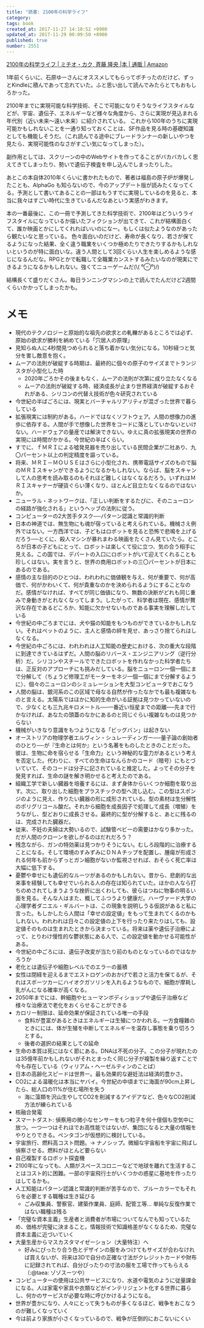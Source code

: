 ```yaml
---
title: "読書: 2100年の科学ライフ"
category: 
tags: book
created_at: 2017-11-27 14:10:52 +0900
updated_at: 2017-11-29 00:09:50 +0900
published: true
number: 2551
---
```


[2100年の科学ライフ | ミチオ・カク, 斉藤 隆央 |本 | 通販 | Amazon](https://www.amazon.co.jp/2100%E5%B9%B4%E3%81%AE%E7%A7%91%E5%AD%A6%E3%83%A9%E3%82%A4%E3%83%95-%E3%83%9F%E3%83%81%E3%82%AA%E3%83%BB%E3%82%AB%E3%82%AF/dp/4140815728/ref=sr_1_1?ie=UTF8&qid=1511759416&sr=8-1&keywords=2100%E5%B9%B4%E3%81%AE%E7%A7%91%E5%AD%A6%E3%83%A9%E3%82%A4%E3%83%95)

1年前くらいに、石原ゆーさんにオススメしてもらってポチったのだけど、ずっとKindleに積んであって忘れていた。ふと思い出して読んでみたらとてもおもしろかった。

2100年までに実現可能な科学技術、そこで可能になりそうなライフスタイルなどが、宇宙、遺伝子、エネルギーなど様々な角度から、さらに実現が見込まれる年代別（近い未来〜遠い未来）に紹介されている。
これから100年のうちに実現可能かもしれないことを一通り知っておくことは、SF作品を見る時の基礎知識としても機能しそうだ。（これ読んでる途中にブレードランナーの新しいやつを見たら、実現可能性のなさがすごい気になってしまった）。

副作用としては、スクリーンの中のWebサイトを作ってることがバカバカしく思えてきてしまったり、勢いで遺伝子検査を申し込んでしまったりした。

あとこの本自体2010年くらいに書かれたもので、著者は福島の原子炉が爆発したことも、AlphaGo も知らないので、今のアップデート版が読みたくなってくる。予測として書いてあることの一部はもうすでに実現しているのを見ると、本当に我々はすごい時代に生きているんだなあという実感がわきます。

本の一番最後に、この一冊で予測してきた科学技術で、2100年はどういうライフスタイルになっているか描いたフィクションが出てきて、これが結構面白くて、誰か映画とかにしてくれればいいのになー。もしくは似たようなのがあったら観たいなと思っている。
色々面白いのだけど、寿命が長くなり、若さが保てるようになった結果、全く違う職業をいくつか極めたりできたりするかもしれないというのが特に面白いな。違う人間として3回くらい人生を楽しめるような感じになるんだな。RPGとかで転職して全職業カンストするみたいなのが現実にできるようになるかもしれない。強くてニューゲームだ(\\( ⁰⊖⁰)/) 

結構長くて盛りだくさん。毎日ランニングマシンの上で読んでたんだけど2週間くらいかかってしまったかも。

# メモ

- 現代のテクノロジーと原始的な祖先の欲求との軋轢があるところでは必ず、原始の欲求が勝利を納めている「穴居人の原理」
- 見知らぬ人に4秒間見つめられると落ち着かない気分になる。10秒経つと気分を害し敵意を抱く。
- ムーアの法則が破綻する時期は、最終的に個々の原子のサイズまでトランジスタが小型化した時
    - 2020年ごろかその後まもなく、ムーアの法則が次第に成り立たなくなる 
    - ムーアの法則が破綻する時、経済成長が止まり世界経済が破綻するおそれがある、シリコンの代替え技術が色々研究されている
- 今世紀の半ばごろには、現実とバーチャルリアリティが混ざった世界で暮らしている
- 拡張現実には制約がある。ハードではなくソフトウェア。人間の想像力の進歩に依存する。人間が手で想像した世界をコードに落としていかないといけない。ハードウェアの量産では解決できない。ゆえに真の拡張現実の世界の実現には時間がかかる。今世紀の半ばくらい。
- すでに、ｆＭＲＩによる噓発見器を売り出している民間企業が二社あり、九〇パーセント以上の判定精度を謳っている。
- 将来、ＭＲＩ－ＭＯＵＳＥはさらに小型化され、携帯電話サイズのもので脳のＭＲＩスキャンができるようになるかもしれない。ならば、脳をスキャンして人の思考を読み取るのもそれほど難しくはなくなるだろう。いずれはＭＲＩスキャナーが硬貨ぐらい薄くなり、ほとんど目立たなくなるのではないか。
- ニューラル・ネットワークは、「正しい判断をするたびに、そのニューロンの経路が強化される」というヘッブの法則に従う。
- コンピューターの2大苦手タスク──パターン認識と常識的判断
- 日本の神道では、無生物にも魂が宿っていると考えられている。機械さえ例外ではない。一方西洋では、子どもはロボットを見ると恐怖で悲鳴を上げるだろう──とくに、殺人マシンが暴れまわる映画をたくさん見ていたら。ところが日本の子どもにとって、ロボットは楽しくて役に立つ、気の合う相手に見える。この国では、デパートの入口にロボットがいて迎えてくれることも珍しくはない。実を言うと、世界の商用ロボットの三〇パーセントが日本にあるのである。
- 感情の主な目的のひとつは、われわれに価値観を与え、何が重要で、何が高価で、何がかわいくて、何が貴重なのかを決められるようにすることなのだ。感情がなければ、すべてが同じ価値になり、無数の決断がどれも同じ重みで身動きがとれなくなってしまう。したがって、科学者は現在、感情が贅沢な存在であるどころか、知能に欠かせないものである事実を理解しだしている
- 今世紀の中ごろまでには、犬や猫の知能をもつものができているかもしれない。それはペットのように、主人と感情の絆を見せ、あっさり捨てられはしなくなる。
- 今世紀の中ごろには、われわれは人工知能の歴史における、次の重大な段階に到達できているはずだ。人間の脳のリバース・エンジニアリング（逆行分析）だ。シリコンやスチールでできたロボットを作れなかった科学者たちは、正反対のアプローチにも挑みだしている。脳をニューロン一個一個にまで分解して（ちょうど修理工がモーターをネジ一個一個にまで分解するように）、個々のニューロンのシミュレーションを大型コンピュータでおこなう
- 人間の脳は、銀河系のこの区域で母なる自然が作ったなかでも最も複雑なものと言える。太陽系ではほかに知的生命がいる証拠は見つかっていないので、少なくとも三九兆キロメートル──一番近い恒星までの距離──先まで行かなければ、あなたの頭蓋のなかにあるのと同じぐらい複雑なものは見つからない
- 機械がいきなり意識をもつようになる「ビッグバン」は起きない
- オーストリアの物理学者エルヴィン・シュレーディンガー──量子論の創始者のひとり──が『生命とは何か』という名著をものしたときのことだった。彼は、生物に命を宿らせる「生命力」という神秘的な霊力があるという考えを否定した。代わりに、すべての生命はなんらかのコード（暗号）にもとづいていて、そのコードは分子に記されていると推定した。よってその分子を発見すれば、生命の謎を解き明かせると考えたのである。
- 組織工学で新しい臓器を培養するには、まず身体からいくつか細胞を取り出す。次に、取り出した細胞をプラスチックの型へ流し込む。この型はスポンジのように見え、作りたい臓器の形に成形されている。型の素材は生分解性のポリグリコール酸だ。それから細胞を成長因子で処理して成長（増殖）をうながし、型どおりに成長させる。最終的に型が分解すると、あとに残るのは、完成された臓器だ。
- 従来、不妊の夫婦は大勢いるので、試験管ベビーの需要はかなり多かった。だが人間のクローンを欲しがるのはだれだろう？
- 残念ながら、ガンの特効薬は見つかりそうにない。むしろ段階的に治療することになる。そして環境のすみずみにＤＮＡチップを配置し、腫瘍が形成される何年も前からずっとガン細胞がないか監視させれば、おそらく死亡率は大幅に低下する。
- 憂鬱や幸せにも遺伝的なルーツがあるのかもしれない。昔から、悲劇的な出来事を経験しても幸せでいられる人の存在は知られていた。ほかの人なら打ちのめされてしまうような挫折に出くわしても、彼らはつねに物事の明るい面を見る。そんな人はまた、概してふつうより健康だ。ハーヴァード大学の心理学者ダニエル・ギルバートは、この現象を説明しうる仮説があると私に言った。もしかしたら人間は「幸せの設定値」をもって生まれてくるのかもしれない。われわれは日々この設定値の上下を行ったり来たりはしても、設定値そのものは生まれたときから決まっている。将来は薬や遺伝子治療によって、とりわけ慢性的な鬱状態にある人で、この設定値を動かせる可能性がある。
- 今世紀の中ごろには、遺伝子改変が当たり前のものとなっているのではなかろうか
- 老化とは遺伝子や細胞レベルでのエラーの蓄積
- 女性は閉経を迎えるまでエストロゲンのおかげで若さと活力を保てるが、それはスポーツカーにハイオクガソリンを入れるようなもので、細胞が摩耗し乳がんになる確率が高くなる。
- 2050年までには、幹細胞やヒューマンボディショップや遺伝子治療など様々な治療法で老化をおくらせることができる
- カロリー制限は、延命効果が保証されている唯一の手段
    - 食料が豊富があるときはエネルギーは生殖につかわれる。一方食糧難のときにには、体が生殖を中断してエネルギーを温存し事態を乗り切ろうとする。
    - 後者の選択の結果としての延命
- 生命の本質は死にはなく節にある。DNAは不死の分子。この分子が現れたのは35億年前かもしれないがそれとまったく同じ分子が複製を繰り返すことで今も存在している（ウィリアム・ヘーゼルティンのことば）
- 日本の高齢化スピードは世界一。最も効果的な避妊法は経済的豊かさ。
- CO2による温暖化は本当にヤバイ。今世紀の中頃までに海面が90cm上昇したら、総人口の11%が住む場所を失う
    - 海に藻類を沢山生やしてCO2を削減するアイデアなど、色々なCO2削減方法が練られている
- 核融合発電
- スマートダスト: 偵察用の微小なセンサーをもつ粒子を何十億個も空気中に放つ。一つ一つはそれほでお高性能ではないが、集団になると大量の情報をやりとりできる。ペンタゴンが仮想的に検討している。
- 宇宙旅行、燃料高コスト問題。→ ナノシップ。微細な宇宙船を宇宙に飛ばし偵察させる。燃料がほとんど要らない
- 自己複製するロボット探査機
- 2100年になっても、人類がスペースコロニーなどで地球を離れて生活することはコスト的に困難。一部の宇宙飛行士がいくつかの惑星に基地を作ったりはしてるかも。
- 人工知能はパターン認識と常識的判断が苦手なので、ブルーカラーでもそれらを必要とする職種は生き延びる
    - ごみ収集員、警察官、建築作業員、庭師、配管工等… 単純な反復作業ではない職種は残る
- 「完璧な資本主義」生産者と消費者が市場についてなんでも知っているため、価格が完璧に決まること。情報技術で知識格差がなくなるため、完璧な資本主義に近づいていく
- 大量生産からマスカスタマイゼーション（大量特注）へ
    - 好みにぴったり合う色とデザインの服をみつけてもサイズが合わなければ買えないが、将来は3Dで自分の正確な寸法がクレジットカードや財布に記録されてれば、自分ぴったりの寸法の服を工場で作ってもらえる（:@taea: ゾゾスーツや）
- コンピューターの使用は公共サービスになり、水道や電気のように従量課金になる。人は家電や家具や衣類などがインテリジェント化する世界に暮らし、何かのサービスが必要な時に呼びかけるようになる。
- 世界が豊かになり、人々にとって失うものが多くなるほど、戦争をおこなうのが難しくなっていく
- 今は前より家族が小さくなっているので、戦争が圧倒的におこないにくい
